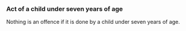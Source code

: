 ### Act of a child under seven years of age
<div style="text-align: justify">

Nothing is an offence if it is done by a child under seven years of age.

</div>
